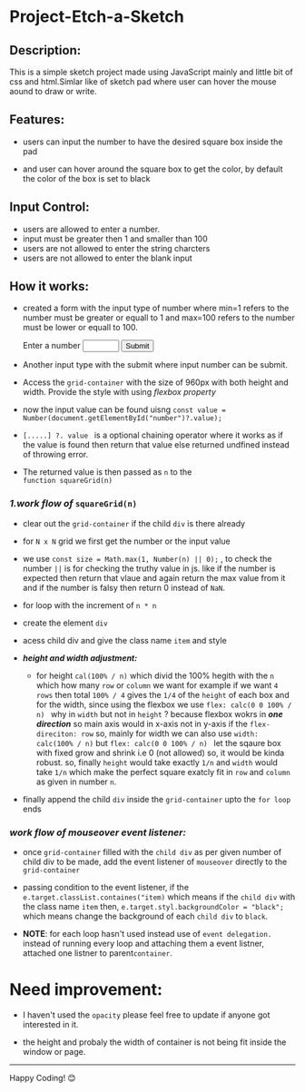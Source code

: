 # **Project-Etch-a-Sketch**

## Description:

This is a simple sketch project made using JavaScript mainly and little bit of css and html.Simlar like of sketch pad where user can hover the mouse aound to draw or write. 


## Features:

- users can input the number to have the desired square box inside the pad 

- and user can hover around the square box to get the color, by default 
the color of the box is set to black 


## Input Control:

- users are allowed to enter a number.
- input must be greater then 1 and smaller than 100
- users are not allowed to enter the string charcters 
- users are not allowed to enter the blank input

## How it works:

 - created a form with the input type of number where min=1  refers to the number must be greater or equall to 1 and max=100 refers to the number must be lower or 
 equall to 100.

   <label for="number"> Enter a number</label>
    <input type="number" id="number" name="number" min="1" max="100" required>
    <input type="submit" id="submit" name="submit">
    
 

  - Another input type with the submit where input number can be submit.  

  - Access the  `grid-container` with the size of 
  960px with both height and width. Provide the style with using  *flexbox property*
  
  - now the input value can be found uisng 
   `const value = Number(document.getElementById("number")?.value);`

  - `[.....] ?. value ` is a optional chaining operator where it works as if the value is found then return that value else returned undfined instead of throwing error.

  - The returned value is then passed  as `n` to the  
  `function squareGrid(n) `

### *1.work flow of* `squareGrid(n)`

- clear out the `grid-container` if the child `div` is there already

- for ```N x N``` grid we first get the number or the input value 
- we use `const size = Math.max(1, Number(n) || 0);` , to check the number `||` is for checking the truthy value in js. like if the number is expected then return that vlaue and again return the max value from it and if the number is falsy then return 0 instead of ```NaN```.

- for loop with the increment of `n * n` 
- create the element `div` 

- acess child div and give the class name `item` and style 
 
- ***height and width adjustment:*** 
    - for height `cal(100% / n)` which divid the 100% hegith with the `n` which how many `row` or `column` we want for example  if we want `4 rows`  then total `100% / 4`  gives the `1/4` of the `height` of each box and for the width, since using the flexbox we use `flex: calc(0 0 100% / n) ` why in `width` but not in `height` ? because 
    flexbox wokrs in ***one direction*** so main axis would in x-axis not in y-axis if the `flex-direciton: row` 
    so, mainly for width we can also use `width: calc(100% / n)` but `flex: calc(0 0 100% / n) ` let the sqaure box with fixed grow and shrink i.e 0 (not allowed) so, it would be kinda robust. so, finally `height` would take exactly `1/n` and `width` would take `1/n` which make the perfect square exatcly fit in `row` and `column` as given in number `n`.

- finally append the child `div` inside the `grid-container` upto the `for loop` ends

### ***work flow of mouseover event listener:***

- once `grid-container` filled with the `child div` as per given number of child div to be made, add the event listener of `mouseover` directly to the `grid-container` 

- passing condition to the event listener,
if the `e.target.classList.containes("item)` which means if the `child div` with the class name `item` then,
`e.target.styl.backgroundColor = "black";` which means change the background of each `child div` to `black`.

- **NOTE**: for each loop hasn't used instead use of `event delegation.` instead of running every loop and attaching them a event listner, attached one listner to parent`container`.


# Need improvement:

- I haven't used the `opacity` please feel free to update if anyone got interested in it.

- the height and probaly the width of container is not being fit inside the window or page. 


---

Happy Coding! 😊

  

  